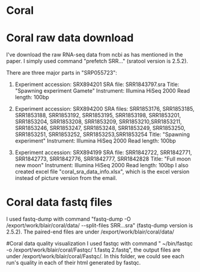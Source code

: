 # Coral
# Coral raw data download
I've download the raw RNA-seq data from ncbi as has mentioned in the paper. I simply used command "prefetch SRR..." (sratool version is 2.5.2). 

There are three major parts in "SRP055723":
  1. Experiment accession: SRX894201
    SRA file: SRR1843797.sra
    Title: "Spawning experiment Gamete"
    Instrument: Illumina HiSeq 2000
    Read length: 100bp
   
  2. Experiment accession: SRX894200
    SRA files: SRR1853176, SRR1853185, SRR1853188, SRR1853192, SRR1853195, SRR1853198, SRR1853201, SRR1853204, SRR1853208, SRR1853209, SRR1853210,SRR1853211, SRR1853246, SRR1853247, SRR1853248, SRR1853249, SRR1853250, SRR1853251, SRR1853252, SRR1853253,SRR1853254
    Title: "Spawning experiment"
    Instrument: Illumina HiSeq 2000
    Read length: 100bp
  
  3. Experiment accession: SRX894199
    SRA file: SRR1842722, SRR1842771, SRR1842773, SRR1842776, SRR1842777, SRR1842828
    Title: "Full moon new moon"
    Instrument: Illumina HiSeq 2000
    Read length: 100bp
 I also created excel file "coral_sra_data_info.xlsx", which is the excel version instead of picture version from the email.

# Coral data fastq files
I used fastq-dump with command "fastq-dump -O /export/work/blair/coral/data/ --split-files SRR...sra" (fastq-dump version is 2.5.2). The paired-end files are under /export/work/blair/coral/data/

#Coral data quality visualization
I used fastqc with command " ~/bin/fastqc -o /export/work/blair/coral/Fastqc/ 1.fastq 2.fastq", the output files are under /export/work/blair/coral/Fastqc/. In this folder, we could see each run's quality in each of their html generated by fastqc. 
